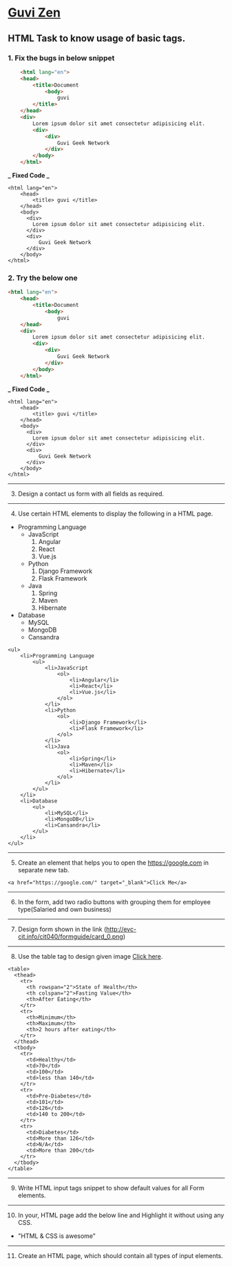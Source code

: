 # [Guvi Zen](https://www.guvi.io/zen/)

## HTML Task to know usage of basic tags.

### 1. Fix the bugs in below snippet

```HTML
    <html lang="en">
    <head>
        <title>Document
            <body>
                guvi
        </title>
    </head>
    <div>
        Lorem ipsum dolor sit amet consectetur adipisicing elit.
        <div>
            <div>
                Guvi Geek Network
            </div>
        </body>
    </html>
```

**_ Fixed Code _**

```
<html lang="en">
    <head>
        <title> guvi </title>
    </head>
    <body>
      <div>
        Lorem ipsum dolor sit amet consectetur adipisicing elit.
      </div>
      <div>
          Guvi Geek Network
      </div>
    </body>
</html>
```

### 2. Try the below one

```HTML
<html lang="en">
    <head>
        <title>Document
            <body>
                guvi
    </head>
    <div>
        Lorem ipsum dolor sit amet consectetur adipisicing elit.
        <div>
            <div>
                Guvi Geek Network
            </div>
        </body>
    </html>
```

**_ Fixed Code _**

```
<html lang="en">
    <head>
        <title> guvi </title>
    </head>
    <body>
      <div>
        Lorem ipsum dolor sit amet consectetur adipisicing elit.
      </div>
      <div>
          Guvi Geek Network
      </div>
    </body>
</html>
```

---

3. Design a contact us form with all fields as required.

---

4. Use certain HTML elements to display the following in a HTML page.

- Programming Language
  - JavaScript
    1. Angular
    2. React
    3. Vue.js
  - Python
    1. Django Framework
    2. Flask Framework
  - Java
    1. Spring
    2. Maven
    3. Hibernate
- Database
  - MySQL
  - MongoDB
  - Cansandra

```
<ul>
    <li>Programming Language
        <ul>
            <li>JavaScript
                <ol>
                    <li>Angular</li>
                    <li>React</li>
                    <li>Vue.js</li>
                </ol>
            </li>
            <li>Python
                <ol>
                    <li>Django Framework</li>
                    <li>Flask Framework</li>
                </ol>
            </li>
            <li>Java
                <ol>
                    <li>Spring</li>
                    <li>Maven</li>
                    <li>Hibernate</li>
                </ol>
            </li>
        </ul>
    </li>
    <li>Database
        <ul>
            <li>MySQL</li>
            <li>MongoDB</li>
            <li>Cansandra</li>
        </ul>
    </li>
</ul>
```

---

5. Create an element that helps you to open the https://google.com in separate new tab.

```
<a href="https://google.com/" target="_blank">Click Me</a>
```

---

6. In the form, add two radio buttons with grouping them for employee type(Salaried and own business)

---

7. Design form shown in the link (http://evc-cit.info/cit040/formguide/card_0.png)

---

8. Use the table tag to design given image [Click here](https://www.bapugraphics.com/assets/img/port_upload_dir/table-4.jpg).

```
<table>
  <thead>
    <tr>
      <th rowspan="2">State of Health</th>
      <th colspan="2">Fasting Value</th>
      <th>After Eating</th>
    </tr>
    <tr>
      <th>Minimum</th>
      <th>Maximum</th>
      <th>2 hours after eating</th>
    </tr>
  </thead>
  <tbody>
    <tr>
      <td>Healthy</td>
      <td>70</td>
      <td>100</td>
      <td>less than 140</td>
    </tr>
    <tr>
      <td>Pre-Diabetes</td>
      <td>101</td>
      <td>126</td>
      <td>140 to 200</td>
    </tr>
    <tr>
      <td>Diabetes</td>
      <td>More than 126</td>
      <td>N/A</td>
      <td>More than 200</td>
    </tr>
  </tbody>
</table>
```

---

9. Write HTML input tags snippet to show default values for all Form elements.

---

10. In your, HTML page add the below line and Highlight it without using any CSS.

- "HTML & CSS is awesome"

---

11. Create an HTML page, which should contain all types of input elements.
